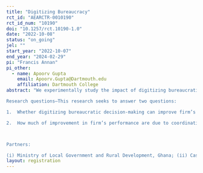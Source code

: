 ```yaml
---
title: "Digitizing Bureaucracy"
rct_id: "AEARCTR-0010190"
rct_id_num: "10190"
doi: "10.1257/rct.10190-1.0"
date: "2022-10-08"
status: "on_going"
jel: ""
start_year: "2022-10-07"
end_year: "2024-02-29"
pi: "Francis Annan"
pi_other:
  - name: Apoorv Gupta
    email: Apoorv.Gupta@Dartmouth.edu
    affiliation: Dartmouth College
abstract: "We experimentally study the impact of digitizing bureaucratic decision-making on performance of small- and medium-sized firms (SMEs) in Ghana. State and local governments often contract out development projects to SMEs – an important environment where fast-digital technology that meaningfully facilitates bureaucratic decision-making on projects will not only improve government’s capacity, but also have the potential to reduce frictions via timely processing and payments for projects to SMEs, with significant implications for increased firm productivity and project outcomes. We partner with the Ministry of Local Government and its technology solutions provider, Casantey Business Solutions Group Ltd., to design and evaluate the impact of a cloud-based solution technology that reduces bureaucratic bottlenecks and uniquely features two structural components (i) addresses coordination failures vs (ii) addresses payment failures. We randomly assign a large pool of select firm-linked projects to the solution technology to uplift projects administration and payments, and carefully measure firm performance.
Research questions—This research seeks to answer two questions:
1.	Whether digitizing bureaucratic decision-making can improve firm’s productivity and performance, and 
2.	How much of improvement in firm’s performance are due to coordination frictions and/or payments concerns?

Partners:
(i) Ministry of Local Government and Rural Development, Ghana; (ii) Casantey Business Solutions Group Ltd., Ghana; (iii) Ghana Statistical Services (GSS)"
layout: registration
---
```


